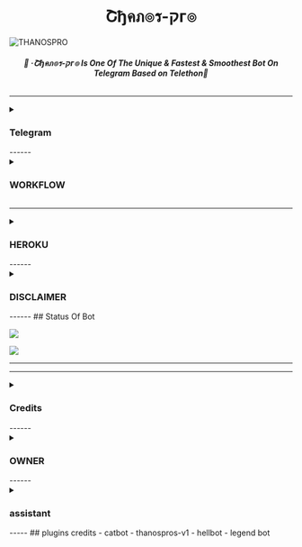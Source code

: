 <h1 align="center">
<b> Շђคภ๏ร-קг๏ </b>
</h1>

![THANOSPRO](https://user-images.githubusercontent.com/94896142/156706265-82c519db-5944-4db5-b51c-b3ab9e1c80b7.jpg)

<h6 align="center">
  <b>💞 ·Շђคภ๏ร-קг๏ Is One Of The Unique & Fastest & Smoothest Bot On Telegram Based on Telethon💞</b>
</h6>

---------
<details>
<summary><h3>Telegram</h3></summary>


## 🔥Telegram🔥
- [![Telegram Group](https://img.shields.io/badge/Telegram-Group-red)](https://t.me/thanosprosss)
- [![Telegram Channel](https://img.shields.io/badge/Telegram-Channel-red)](https://t.me/thanos_pro)

</details>
------
<details>

<summary><h3>WORKFLOW</h3></summary>

[Import](https://github.com/new/import) 

- CLICK ON IMPORT AND IMPORT THIS REPOSITORY
- AND FILL CONFIG.PY 
- AND NOW DEPLOYE IN YOUR THANOS KALI LINUX SERVER
- KALI LINUX SERVER [REPO](https://github.com/Gandi098/thanos-kali)
</details>

------
<details>
<summary><h3>HEROKU</h3></summary>

# HEROKU 
 - IF U WANT TO DEPLOYE Շђคภ๏ร-קг๏ IN HEROKU THEN CLICK ON MAIN REPO

- [main repo](https://github.com/thanosuser/THANOS-PROS)
</details>
------
<details>
<summary><h3>DISCLAIMER</h3></summary>

## DISCLAIMER 
- We won't be responsible for any kind of ban due to this bot.
- THANOSPRO was made for fun purpose and to make group management easier.
- It's your concern if you spam and gets your account banned.
- Also, Forks won't be entertained.
- If you fork this repo and edit plugins, it's your concern for further updates.
- Forking Repo is fine. But if you edit something we will not provide any help.
- In short, Fork At Your Own Risk.
</details>
------
## Status Of Bot 
<p align="left">
    <a href="https://github.com/thanosuser/THANOS-PROS/network/members"><img src="https://img.shields.io/github/forks/thanosuser/thanos-pros?label=Forks&logoColor=red&style=social"></a><p align="left"><a href="https://github.com/thanosuser/THANOS-PROS/stargazers"><img src="https://img.shields.io/github/stars/thanosuser/THANOS-PROS?logoColor=Blue&style=social"></a><p align="left"><a href="https://github.com/thanosuser/THANOS-PROS"></a><p align="left"><a href="https://github.com/thanosuser/THANOS-PROS?"></a>

------


------
<details>
<summary><h3>Credits</h3></summary>

## Credits


- ⚡RISHABH⚡ - ⚡PRIYA⚡ - ⚡LEGEND X⚡

</details>
------
<details>
<summary><h3>OWNER</h3></summary>

## OWNER 
- ⚡RISHABH ⚡
- ⚡PRIYA⚡

</details>
------
<details>
<summary><h3>assistant</h3></summary>

## assistant 
- proboy

</details>
-----
## plugins credits
- catbot
- thanospros-v1
- hellbot
- legend bot

